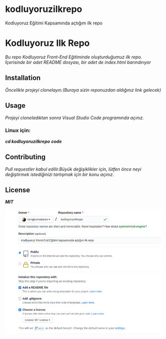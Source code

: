 # kodluyoruzilkrepo
Kodluyoruz Eğitimi Kapsamında açtığım ilk repo

# Kodluyoruz Ilk Repo
 *Bu repo Kodluyoruz Front-End Eğitiminde oluşturduğumuz ilk repo. İçerisinde bir adet README dosyası, bir adet de index.html barındırıyor*

## Installation

 *Öncelikle projeyi clonelayın.(Buraya sizin reponuzdan aldığınız link gelecek)*

## Usage 
 *Projeyi cloneladıktan sonra Visual Studio Code programında açınız.*

### Linux için:

***cd kodluyoruzilkrepo***
***code***

## Contributing
*Pull requestler kabul edilir.Büyük değişiklikler için, lütfen önce neyi değiştirmek istediğinizi tartışmak için bir konu açınız.*
## License

***MIT***

![Lorem Picsum Gorsel](https://raw.githubusercontent.com/Kodluyoruz/taskforce/main/git/odev1/figures/github.png)
